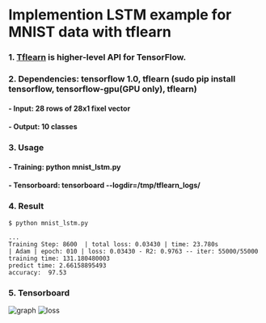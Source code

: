 # Implemention LSTM example for MNIST data with tflearn

### 1. [Tflearn](https://github.com/tflearn/tflearn) is higher-level API for TensorFlow.
### 2. Dependencies: tensorflow 1.0, tflearn (sudo pip install tensorflow, tensorflow-gpu(GPU only), tflearn)
#### - Input: 28 rows of 28x1 fixel vector
#### - Output: 10 classes
### 3. Usage
#### - Training: python mnist_lstm.py
#### - Tensorboard: tensorboard --logdir=/tmp/tflearn_logs/

### 4. Result

```shell
$ python mnist_lstm.py

...
Training Step: 8600  | total loss: 0.03430 | time: 23.780s
| Adam | epoch: 010 | loss: 0.03430 - R2: 0.9763 -- iter: 55000/55000
training time: 131.180480003
predict time: 2.66158895493
accuracy:  97.53
```

### 5. Tensorboard

![graph](graph.PNG)
![loss](loss.PNG)
